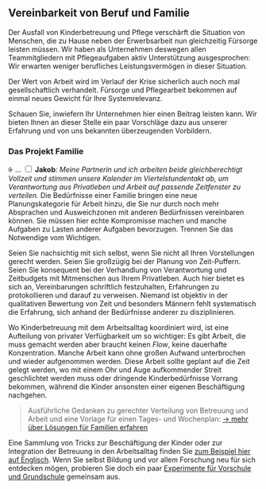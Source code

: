 ## Vereinbarkeit von Beruf und Familie

Der Ausfall von Kinderbetreuung und Pflege verschärft die Situation von Menschen, die zu Hause neben der Erwerbsarbeit nun gleichzeitig Fürsorge leisten müssen. Wir haben als Unternehmen deswegen allen Teammitgliedern mit Pflegeaufgaben aktiv Unterstützung ausgesprochen: Wir erwarten weniger berufliches Leistungsvermögen in dieser Situation.

Der Wert von Arbeit wird im Verlauf der Krise sicherlich auch noch mal gesellschaftlich verhandelt. Fürsorge und Pflegearbeit bekommen auf einmal neues Gewicht für Ihre Systemrelevanz.

Schauen Sie, inwiefern Ihr Unternehmen hier einen Beitrag leisten kann. Wir bieten Ihnen an dieser Stelle ein paar Vorschläge dazu aus unserer Erfahrung und von uns bekannten überzeugenden Vorbildern.


### Das Projekt Familie

<label for="30" class="margin-toggle">⨭ …</label>
<input type="checkbox" id="30" class="margin-toggle"/>
<span class="marginnote">**Jakob**: *Meine Partnerin und ich arbeiten beide gleichberechtigt Vollzeit und stimmen unsere Kalender im Viertelstundentakt ab, um Verantwortung aus Privatleben und Arbeit auf passende Zeitfenster zu verteilen.*</span> Die Bedürfnisse einer Familie bringen eine neue Planungskategorie für Arbeit hinzu, die Sie nur durch noch mehr Absprachen und Ausweichzonen mit anderen Bedürfnissen vereinbaren können. Sie müssen hier echte Kompromisse machen und manche Aufgaben zu Lasten anderer Aufgaben bevorzugen. Trennen Sie das Notwendige vom Wichtigen.

Seien Sie nachsichtig mit sich selbst, wenn Sie nicht all Ihren Vorstellungen gerecht werden. Seien Sie großzügig bei der Planung von Zeit-Puffern. Seien Sie konsequent bei der Verhandlung von Verantwortung und Zeitbudgets mit Mitmenschen aus Ihrem Privatleben. Auch hier bietet es sich an, Vereinbarungen schriftlich festzuhalten, Erfahrungen zu protokollieren und darauf zu verweisen. Niemand ist objektiv in der qualitativen Bewertung von Zeit und besonders Männern fehlt systematisch die Erfahrung, sich anhand der Bedürfnisse anderer zu disziplinieren.

Wo Kinderbetreuung mit dem Arbeitsalltag koordiniert wird, ist eine Aufteilung von privater Verfügbarkeit um so wichtiger: Es gibt Arbeit, die muss gemacht werden aber braucht keinen *Flow*, keine dauerhafte Konzentration. Manche Arbeit kann ohne großen Aufwand unterbrochen und wieder aufgenommen werden. Diese Arbeit sollte geplant auf die Zeit gelegt werden, wo mit einem Ohr und Auge aufkommender Streit geschlichtet werden muss oder dringende Kinderbedürfnisse Vorrang bekommen, während die Kinder ansonsten einer eigenen Beschäftigung nachgehen.

<blockquote class="text-small contrast-bg-light">
Ausführliche Gedanken zu gerechter Verteilung von Betreuung und Arbeit und eine Vorlage für einen Tages- und Wochenplan: <a href="/familie-beruf/" title="mehr über Tagesplanung und Struktur von Arbeit erfahren"><span aria-hidden="true">→ </span>mehr über Lösungen für Familien erfahren</a>
</blockquote>


Eine Sammlung von Tricks zur Beschäftigung der Kinder oder zur Integration der Betreuung in den Arbeitsalltag finden Sie [zum Beispiel hier](https://www.poynter.org/business-work/2020/how-to-work-from-home-with-kids-around/) [auf Englisch](https://www.poynter.org/business-work/2020/how-to-work-from-home-with-kids-around/). Wenn Sie selbst Bildung und vor allem Forschung neu für sich entdecken mögen, probieren Sie doch ein paar [Experimente für Vorschule und Grundschule](https://www.bildungsserver.de/Praxishilfen-Experimentieranleitungen-5683-de.html) gemeinsam aus.
